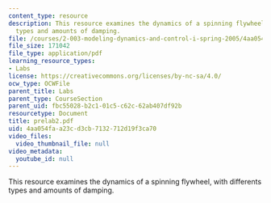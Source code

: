 ```yaml
---
content_type: resource
description: This resource examines the dynamics of a spinning flywheel, with differents
  types and amounts of damping.
file: /courses/2-003-modeling-dynamics-and-control-i-spring-2005/4aa054faa23cd3cb7132712d19f3ca70_prelab2.pdf
file_size: 171042
file_type: application/pdf
learning_resource_types:
- Labs
license: https://creativecommons.org/licenses/by-nc-sa/4.0/
ocw_type: OCWFile
parent_title: Labs
parent_type: CourseSection
parent_uid: fbc55028-b2c1-01c5-c62c-62ab407df92b
resourcetype: Document
title: prelab2.pdf
uid: 4aa054fa-a23c-d3cb-7132-712d19f3ca70
video_files:
  video_thumbnail_file: null
video_metadata:
  youtube_id: null
---
```

This resource examines the dynamics of a spinning flywheel, with differents types and amounts of damping.